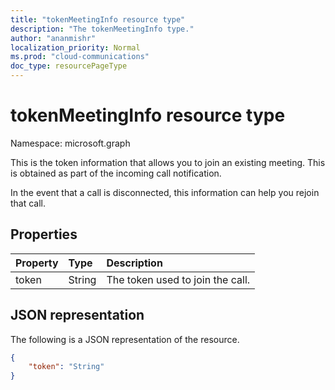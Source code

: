 ```yaml
---
title: "tokenMeetingInfo resource type"
description: "The tokenMeetingInfo type."
author: "ananmishr"
localization_priority: Normal
ms.prod: "cloud-communications"
doc_type: resourcePageType
---
```


# tokenMeetingInfo resource type

Namespace: microsoft.graph

This is the token information that allows you to join an existing meeting. This is obtained as part of the incoming call notification. 

In the event that a call is disconnected, this information can help you rejoin that call.

## Properties

| Property                     | Type    | Description                                                                    |
| :--------------------------- | :------ | :----------------------------------------------------------------------------- |
| token                        | String  | The token used to join the call.                                                 |

## JSON representation

The following is a JSON representation of the resource.

<!-- {
  "blockType": "resource",
  "optionalProperties": [

  ],
  "@odata.type": "microsoft.graph.tokenMeetingInfo"
}-->
```json
{
    "token": "String"
}
```

<!-- uuid: 8fcb5dbc-d5aa-4681-8e31-b001d5168d79
2015-10-25 14:57:30 UTC -->
<!--
{
  "type": "#page.annotation",
  "description": "tokenMeetingInfo resource",
  "keywords": "",
  "section": "documentation",
  "tocPath": "",
  "suppressions": []
}
-->

